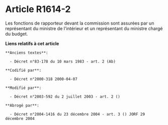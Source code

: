 # Article R1614-2

Les fonctions de rapporteur devant la commission sont assurées par un représentant du ministre de l'intérieur et un
représentant du ministre chargé du budget.

**Liens relatifs à cet article**

	**Anciens textes**:

	  - Décret n°83-178 du 10 mars 1983 - art. 2 (Ab)

	**Codifié par**:

	  - Décret n°2000-318 2000-04-07

	**Modifié par**:

	  - Décret n°2003-592 du 2 juillet 2003 - art. 2 ()

	**Abrogé par**:

	  - Décret n°2004-1416 du 23 décembre 2004 - art. 3 () JORF 29 décembre 2004
